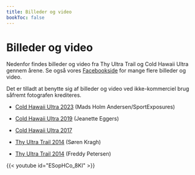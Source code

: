 ```yaml
---
title: Billeder og video
bookToc: false
---
```


# Billeder og video

Nedenfor findes billeder og video fra Thy Ultra Trail og Cold Hawaii Ultra
gennem årene. Se også vores
[Facebookside](https://www.facebook.com/ColdHawaiiUltra/) for mange flere
billeder og video.

Det er tilladt at benytte sig af billeder og video ved ikke-kommerciel brug
såfremt fotografen krediteres.

- [Cold Hawaii Ultra 2023](https://www.facebook.com/media/set/?set=a.745435990927749&type=3) (Mads Holm Andersen/SportExposures)

- [Cold Hawaii Ultra 2019](https://photos.app.goo.gl/ctYp9k4CPmamDTub9) (Jeanette Eggers)

- [Cold Hawaii Ultra 2017](https://photos.app.goo.gl/hpxh6RJstAsUwWVKA)

- [Thy Ultra Trail 2014](https://photos.app.goo.gl/UU4Vr36wsS9p2ZwQ8) (Søren Kragh)
- [Thy Ultra Trail 2014](https://photos.app.goo.gl/u6LzHES9vqSQsYhE9) (Freddy Petersen)

{{< youtube id="ESopHCo_8KI" >}}

